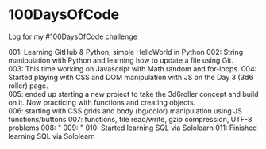 # 100DaysOfCode
Log for my #100DaysOfCode challenge

001:  Learning GitHub & Python, simple HelloWorld in Python
002:  String manipulation with Python and learning how to update a file using Git.  
003:  This time working on Javascript with Math.random and for-loops.
004:  Started playing with CSS and DOM manipulation with JS on the Day 3 (3d6 roller) page.  
005:  ended up starting a new project to take the 3d6roller concept and build on it.  Now practicing with functions and creating objects.  
006:  starting with CSS grids and body (bg/color) manipulation using JS functions/buttons
007:  functions, file read/write, gzip compression, UTF-8 problems
008:  "
009:  "
010:  Started learning SQL via Sololearn
011:  Finished learning SQL via Sololearn
